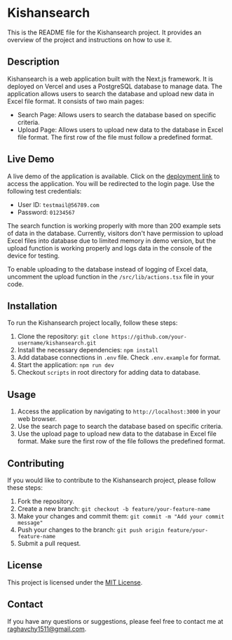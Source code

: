 # Kishansearch

This is the README file for the Kishansearch project. It provides an overview of the project and instructions on how to use it.

## Description

Kishansearch is a web application built with the Next.js framework. It is deployed on Vercel and uses a PostgreSQL database to manage data. The application allows users to search the database and upload new data in Excel file format. It consists of two main pages:

- Search Page: Allows users to search the database based on specific criteria.
- Upload Page: Allows users to upload new data to the database in Excel file format. The first row of the file must follow a predefined format.

## Live Demo

A live demo of the application is available. Click on the [deployment link](kishansearch-bay.vercel.app) to access the application. You will be redirected to the login page. Use the following test credentials:

- User ID: `testmail@56789.com`
- Password: `01234567`

The search function is working properly with more than 200 example sets of data in the database. Currently, visitors don't have permission to upload Excel files into database due to limited memory in demo version, but the upload function is working properly and logs data in the console of the device for testing.

To enable uploading to the database instead of logging of Excel data, uncomment the upload function in the `/src/lib/actions.tsx` file in your code.

## Installation

To run the Kishansearch project locally, follow these steps:

1. Clone the repository: `git clone https://github.com/your-username/kishansearch.git`
2. Install the necessary dependencies: `npm install`
3. Add database connections in `.env` file. Check `.env.example` for format.
4. Start the application: `npm run dev`
5. Checkout `scripts` in root directory for adding data to database.

## Usage

1. Access the application by navigating to `http://localhost:3000` in your web browser.
2. Use the search page to search the database based on specific criteria.
3. Use the upload page to upload new data to the database in Excel file format. Make sure the first row of the file follows the predefined format.

## Contributing

If you would like to contribute to the Kishansearch project, please follow these steps:

1. Fork the repository.
2. Create a new branch: `git checkout -b feature/your-feature-name`
3. Make your changes and commit them: `git commit -m "Add your commit message"`
4. Push your changes to the branch: `git push origin feature/your-feature-name`
5. Submit a pull request.

## License

This project is licensed under the [MIT License](LICENSE).

## Contact

If you have any questions or suggestions, please feel free to contact me at [raghavchy1511@gmail.com](raghavchy1511@gmail.com).
